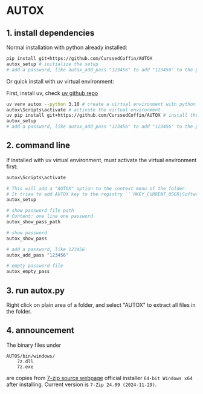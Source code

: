 # AUTOX

## 1. install dependencies

Normal installation with python already installed:
```bash
pip install git+https://github.com/CurssedCoffin/AUTOX
autox_setup # initialize the setup
# add a password, like autox_add_pass "123456" to add "123456" to the password file
```

Or quick install with uv virtual environment:

First, install uv, check [uv github repo](https://github.com/astral-sh/uv?tab=readme-ov-file#installation)
```bash
uv venv autox --python 3.10 # create a virtual environment with python 3.10 at current directory
autox\Scripts\activate # activate the virtual environment
uv pip install git+https://github.com/CurssedCoffin/AUTOX # install the package with uv
autox_setup
# add a password, like autox_add_pass "123456" to add "123456" to the password file
```

## 2. command line
If installed with uv virtual environment, must activate the virtual environment first:
```bash
autox\Scripts\activate
```

```bash
# This will add a "AUTOX" option to the context menu of the folder.
# It tries to add AUTOX key to the registry ```HKEY_CURRENT_USER\Software\Classes\directory\Background\shell```.
autox_setup 

# show password file path
# Content: one line one password
autox_show_pass_path 

# show password
autox_show_pass 

# add a password, like 123456
autox_add_pass "123456"

# empty password file
autox_empty_pass 
```

## 3. run autox.py

Right click on plain area of a folder, and select "AUTOX" to extract all files in the folder.

## 4. announcement

The binary files under
```
AUTOS/bin/windows/
    7z.dll
    7z.exe
```

are copies from [7-zip source webpage](https://www.7-zip.org/download.html) official installer ```64-bit Windows x64``` after installing. Current version is ```7-Zip 24.09 (2024-11-29)```.

